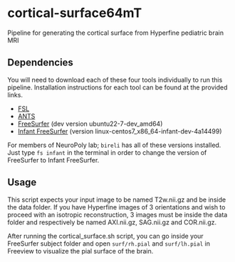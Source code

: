 # cortical-surface64mT
Pipeline for generating the cortical surface from Hyperfine pediatric brain MRI

## Dependencies

You will need to download each of these four tools individually to run this pipeline. Installation instructions for each tool can be found at the provided links.

- [FSL](https://fsl.fmrib.ox.ac.uk/fsl/fslwiki/FslInstallation)
- [ANTS](http://stnava.github.io/ANTs/)
- [FreeSurfer](https://surfer.nmr.mgh.harvard.edu/pub/dist/freesurfer/dev/) (dev version ubuntu22-7-dev_amd64)
- [Infant FreeSurfer](https://lcn.martinos.org/infant-freesurfer-request/) (version linux-centos7_x86_64-infant-dev-4a14499)

For members of NeuroPoly lab; `bireli` has all of these versions installed. Just type `fs infant` in the terminal in order to change the version of FreeSurfer to Infant FreeSurfer.

## Usage

This script expects your input image to be named T2w.nii.gz and be inside the data folder. If you have Hyperfine images of 3 orientations and wish to proceed with an isotropic reconstruction, 3 images must be inside the data folder and respectively be named AXI.nii.gz, SAG.nii.gz and COR.nii.gz. 

After running the cortical_surface.sh script, you can go inside your FreeSurfer subject folder and open `surf/rh.pial` and `surf/lh.pial` in Freeview to visualize the pial surface of the brain.

